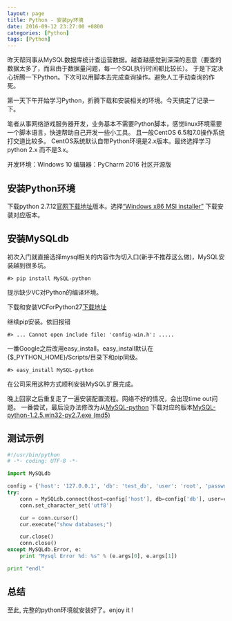 ```yaml
---
layout: page
title: Python - 安装py环境
date: 2016-09-12 23:27:00 +0800
categories: [Python]
tags: [Python]
---
```


昨天帮同事从MySQL数据库统计查运营数据。越查越感觉到深深的恶意（要查的数据太多了，而且由于数据量问题，每一个SQL执行时间都比较长）。
于是下定决心折腾一下Python。下次可以用脚本去完成查询操作。避免人工手动查询的作死。

第一天下午开始学习Python，折腾下载和安装相关的环境。今天搞定了记录一下。

笔者从事网络游戏服务器开发，业务基本不需要Python脚本，感觉linux环境需要一个脚本语言，快速帮助自己开发一些小工具。
且一般CentOS 6.5和7.0操作系统打交道比较多。 CentOS系统默认自带Python环境是2.x版本。最终选择学习python 2.x 而不是3.x。

开发环境：Windows 10
编辑器：PyCharm 2016 社区开源版

## 安装Python环境

下载python 2.7.12[官网下载地址](https://www.python.org/downloads/)版本。选择[“Windows x86 MSI installer”](https://www.python.org/ftp/python/2.7.12/python-2.7.12.msi)
下载安装对应版本。

## 安装MySQLdb

初次入门就直接选择mysql相关的内容作为切入口(新手不推荐这么做)，MySQL安装越到很多坑。

```shell
#> pip install MySQL-python
```

提示缺少VC对Python的编译环境。

下载和安装VCForPython27[下载地址](http://www.microsoft.com/en-us/download/details.aspx?id=44266)

继续pip安装。依旧报错

```shell
#> ... Cannot open include file: 'config-win.h': .....
```

一番Google之后改用easy_install。easy_install默认在{$_PYTHON_HOME}/Scripts/目录下和pip同级。

```shell
#> easy_install MySQL-python
```

在公司采用这种方式顺利安装MySQL扩展完成。

晚上回家之后重复走了一遍安装配置流程。网络不好的情况，会出现time out问题。
一番尝试，最后没办法修改为从[MySQL-python](https://pypi.python.org/pypi/MySQL-python)
下载对应的版本[MySQL-python-1.2.5.win32-py2.7.exe (md5)](https://pypi.python.org/packages/27/06/596ae3afeefc0cda5840036c42920222cb8136c101ec0f453f2e36df12a0/MySQL-python-1.2.5.win32-py2.7.exe#md5=6f43f42516ea26e79cfb100af69a925e)

## 测试示例

```python
#!/usr/bin/python
# -*- coding: UTF-8 -*-

import MySQLdb

config = {'host': '127.0.0.1', 'db': 'test_db', 'user': 'root', 'passwd': '123456'}
try:
    conn = MySQLdb.connect(host=config['host'], db=config['db'], user=config['user'], passwd=config['passwd'])
    conn.set_character_set('utf8')

    cur = conn.cursor()
    cur.execute("show databases;")

    cur.close()
    conn.close()
except MySQLdb.Error, e:
    print "Mysql Error %d: %s" % (e.args[0], e.args[1])

print "endl"
```

## 总结

至此, 完整的python环境就安装好了。enjoy it !
